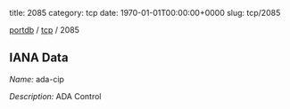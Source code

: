 title: 2085
category: tcp
date: 1970-01-01T00:00:00+0000
slug: tcp/2085

[portdb](/) / [tcp](/category/tcp.html) / 2085


## IANA Data

_Name:_ ada-cip

_Description:_ ADA Control

